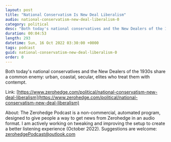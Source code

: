 ```yaml
---
layout: post
title: "National Conservatism Is New Deal Liberalism"
audio: national-conservatism-new-deal-liberalism-0
category: political
desc: "Both today's national conservatives and the New Dealers of the 1930s share a common enemy: urban, coastal, secular, elites who treat them with contempt."
duration: 00:04:53
length: 293
datetime: Sun, 16 Oct 2022 03:30:00 +0000
tags: podcast
guid: national-conservatism-new-deal-liberalism-0
order: 0
---
```

Both today's national conservatives and the New Dealers of the 1930s share a common enemy: urban, coastal, secular, elites who treat them with contempt.

Link: [https://www.zerohedge.com/political/national-conservatism-new-deal-liberalism](https://www.zerohedge.com/political/national-conservatism-new-deal-liberalism)

About: The Zerohedge Podcast is a non-commercial, automated program, designed to give people a way to get news from Zerohedge in an audio format.  I am actively working on tweaking and improving the setup to create a better listening experience (October 2022).  Suggestions are welcome: [zerohedgePodcast@outlook.com](mailto:zerohedgePodcast@outlook.com)